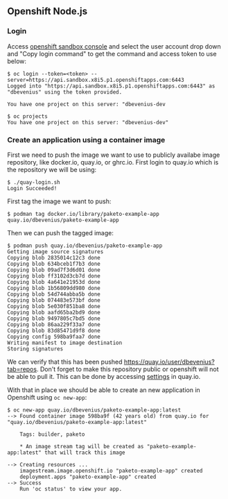 ## Openshift Node.js

### Login
Access 
[openshift sandbox console](https://console-openshift-console.apps.sandbox.x8i5.p1.openshiftapps.com)
and select the user account drop down and "Copy login command" to get the
command and access token to use below:
```console
$ oc login --token=<token> --server=https://api.sandbox.x8i5.p1.openshiftapps.com:6443
Logged into "https://api.sandbox.x8i5.p1.openshiftapps.com:6443" as "dbevenius" using the token provided.

You have one project on this server: "dbevenius-dev
```
```console
$ oc projects
You have one project on this server: "dbevenius-dev"
```
### Create an application using a container image
First we need to push the image we want to use to publicly availabe image
repository, like docker.io, quay.io, or ghrc.io. 
First login to quay.io which is the repository we will be using:
```console
$ ./quay-login.sh 
Login Succeeded!
```
First tag the image we want to push:
```console
$ podman tag docker.io/library/paketo-example-app quay.io/dbevenius/paketo-example-app
```
Then we can push the tagged image:
```console
$ podman push quay.io/dbevenius/paketo-example-app
Getting image source signatures
Copying blob 2835014c12c3 done  
Copying blob 634bceb1f7b3 done  
Copying blob 09ad7f3d6d01 done  
Copying blob ff3102d3cb7d done  
Copying blob 4a641e21953d done  
Copying blob 1b56809dd980 done  
Copying blob 54d744abba5b done  
Copying blob 074483e573bf done  
Copying blob 5e030f851ba8 done  
Copying blob aafd65ba2bd9 done  
Copying blob 9497805c7bd5 done  
Copying blob 86aa229f33a7 done  
Copying blob 83d85471d9f8 done  
Copying config 598ba9faa7 done  
Writing manifest to image destination
Storing signatures
```
We can verify that this has been pushed https://quay.io/user/dbevenius?tab=repos.
Don't forget to make this repository public or openshift will not be able to
pull it. This can be done by accessing
[settings](https://quay.io/repository/dbevenius/paketo-example-app?tab=settings)
in quay.io.

With that in place we should be able to create an new application in Openshift
using `oc new-app`:
```console
$ oc new-app quay.io/dbevenius/paketo-example-app:latest
--> Found container image 598ba9f (42 years old) from quay.io for "quay.io/dbevenius/paketo-example-app:latest"

    Tags: builder, paketo

    * An image stream tag will be created as "paketo-example-app:latest" that will track this image

--> Creating resources ...
    imagestream.image.openshift.io "paketo-example-app" created
    deployment.apps "paketo-example-app" created
--> Success
    Run 'oc status' to view your app.
```
